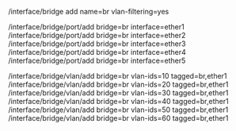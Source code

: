 /interface/bridge add name=br vlan-filtering=yes

/interface/bridge/port/add bridge=br interface=ether1  
/interface/bridge/port/add bridge=br interface=ether2 
/interface/bridge/port/add bridge=br interface=ether3 
/interface/bridge/port/add bridge=br interface=ether4 
/interface/bridge/port/add bridge=br interface=ether5 

/interface/bridge/vlan/add bridge=br vlan-ids=10 tagged=br,ether1  
/interface/bridge/vlan/add bridge=br vlan-ids=20 tagged=br,ether1  
/interface/bridge/vlan/add bridge=br vlan-ids=30 tagged=br,ether1  
/interface/bridge/vlan/add bridge=br vlan-ids=40 tagged=br,ether1  
/interface/bridge/vlan/add bridge=br vlan-ids=50 tagged=br,ether1  
/interface/bridge/vlan/add bridge=br vlan-ids=60 tagged=br,ether1